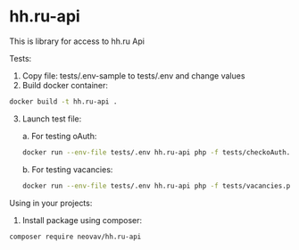 # hh.ru-api

This is library for access to hh.ru Api

Tests:

1. Copy file: tests/.env-sample to tests/.env and change values
2. Build docker container:

```bash
docker build -t hh.ru-api .
```

3. Launch test file:

    a. For testing oAuth: 
    
    ```bash
    docker run --env-file tests/.env hh.ru-api php -f tests/checkoAuth.php
    ```

    b. For testing vacancies: 
    
    ```bash
    docker run --env-file tests/.env hh.ru-api php -f tests/vacancies.php
    ```
   
Using in your projects:

1. Install package using composer:

```bash
composer require neovav/hh.ru-api
```